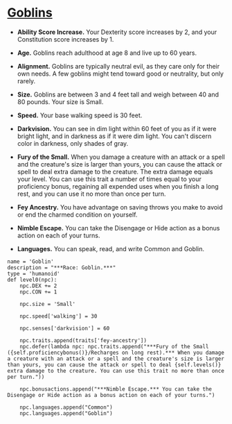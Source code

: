 # [Goblins](../Creatures/Goblins.md)

* **Ability Score Increase.** Your Dexterity score increases by 2, and your Constitution score increases by 1.

* **Age.** Goblins reach adulthood at age 8 and live up to 60 years.

* **Alignment.** Goblins are typically neutral evil, as they care only for their own needs. A few goblins might tend toward good or neutrality, but only rarely.

* **Size.** Goblins are between 3 and 4 feet tall and weigh between 40 and 80 pounds. Your size is Small.

* **Speed.** Your base walking speed is 30 feet.

* **Darkvision.** You can see in dim light within 60 feet of you as if it were bright light, and in darkness as if it were dim light. You can't discern color in darkness, only shades of gray.

* **Fury of the Small.** When you damage a creature with an attack or a spell and the creature's size is larger than yours, you can cause the attack or spell to deal extra damage to the creature. The extra damage equals your level. You can use this trait a number of times equal to your proficiency bonus, regaining all expended uses when you finish a long rest, and you can use it no more than once per turn.

* **Fey Ancestry.** You have advantage on saving throws you make to avoid or end the charmed condition on yourself.

* **Nimble Escape.** You can take the Disengage or Hide action as a bonus action on each of your turns.

* **Languages.** You can speak, read, and write Common and Goblin.

```
name = 'Goblin'
description = "***Race: Goblin.***"
type = 'humanoid'
def level0(npc):
    npc.DEX += 2
    npc.CON += 1

    npc.size = 'Small'

    npc.speed['walking'] = 30

    npc.senses['darkvision'] = 60

    npc.traits.append(traits['fey-ancestry'])
    npc.defer(lambda npc: npc.traits.append("***Fury of the Small ({self.proficiencybonus()}/Recharges on long rest).*** When you damage a creature with an attack or a spell and the creature's size is larger than yours, you can cause the attack or spell to deal {self.levels()} extra damage to the creature. You can use this trait no more than once per turn."))

    npc.bonusactions.append("***Nimble Escape.*** You can take the Disengage or Hide action as a bonus action on each of your turns.")

    npc.languages.append("Common")
    npc.languages.append("Goblin")
```

